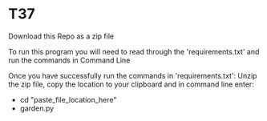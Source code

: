 # T37

Download this Repo as a zip file

To run this program you will need to read through the 'requirements.txt' and run the commands in Command Line

Once you have successfully run the commands in 'requirements.txt':
Unzip the zip file, copy the location to your clipboard and in command line enter:
- cd "paste_file_location_here"
- garden.py
